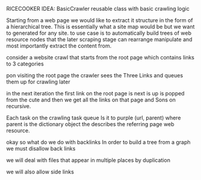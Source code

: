 
RICECOOKER IDEA: BasicCrawler reusable class with basic crawling logic

Starting from a web page we would like to extract it structure in the form of a hierarchical tree. This is essentially what a site map would be but we want to generated for any site. to use case is to automatically build trees of web resource nodes that the later scraping stage can rearrange manipulate and most importantly extract the content from.


 consider a website crawl  that starts from the root page which contains links to 3 categories

pon visiting the root page the crawler sees the Three Links and queues them up for crawling later

in the next iteration the first link on the root page is next is up is popped from the cute and then we get all the links on that page and Sons on recursive.

Each task on the crawling task queue Is it to purple (url, parent)  where parent is the dictionary object the describes the referring page web resource.

 okay so what do we do with backlinks In order to build a tree from a graph we must disallow back links

 we will deal with files that appear in multiple places by duplication

 we will also allow side links

